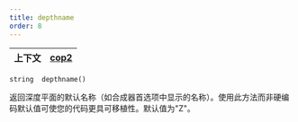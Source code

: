 ```yaml
---
title: depthname
order: 8
---
```

| 上下文 | [cop2](../contexts/cop2.html) |
| --- | --- |

`string  depthname()`

返回深度平面的默认名称（如合成器首选项中显示的名称）。使用此方法而非硬编码默认值可使您的代码更具可移植性。默认值为"Z"。
